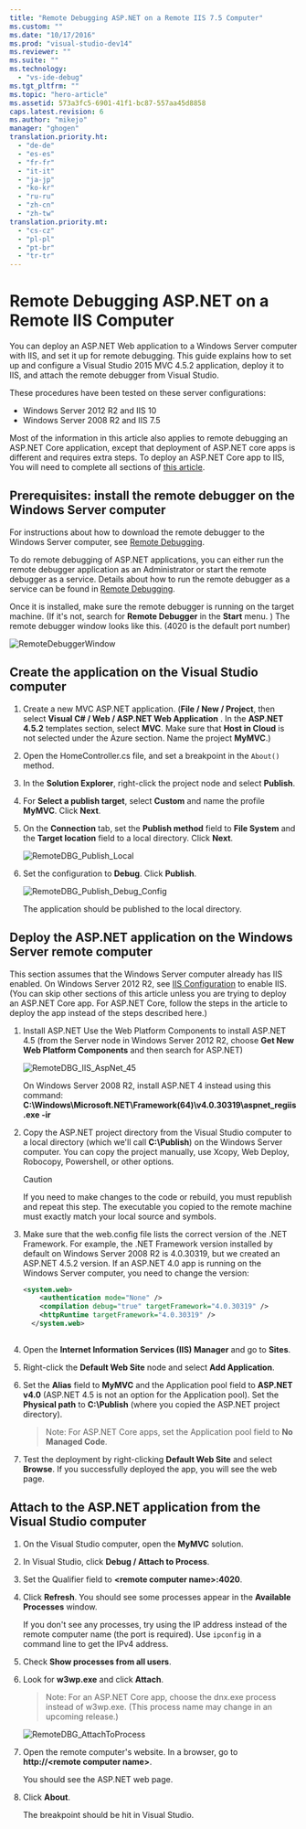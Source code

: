 ```yaml
---
title: "Remote Debugging ASP.NET on a Remote IIS 7.5 Computer"
ms.custom: ""
ms.date: "10/17/2016"
ms.prod: "visual-studio-dev14"
ms.reviewer: ""
ms.suite: ""
ms.technology: 
  - "vs-ide-debug"
ms.tgt_pltfrm: ""
ms.topic: "hero-article"
ms.assetid: 573a3fc5-6901-41f1-bc87-557aa45d8858
caps.latest.revision: 6
ms.author: "mikejo"
manager: "ghogen"
translation.priority.ht: 
  - "de-de"
  - "es-es"
  - "fr-fr"
  - "it-it"
  - "ja-jp"
  - "ko-kr"
  - "ru-ru"
  - "zh-cn"
  - "zh-tw"
translation.priority.mt: 
  - "cs-cz"
  - "pl-pl"
  - "pt-br"
  - "tr-tr"
---
```

# Remote Debugging ASP.NET on a Remote IIS Computer
You can deploy an ASP.NET Web application to a Windows Server computer with IIS, and set it up for remote debugging. This guide explains how to set up and configure a Visual Studio 2015 MVC 4.5.2 application, deploy it to IIS, and attach the remote debugger from Visual Studio.

These procedures have been tested on these server configurations:
* Windows Server 2012 R2 and IIS 10
* Windows Server 2008 R2 and IIS 7.5

Most of the information in this article also applies to remote debugging an ASP.NET Core application, except that deployment of ASP.NET core apps is different and requires extra steps. To deploy an ASP.NET Core app to IIS, You will need to complete all sections of [this article](https://docs.asp.net/en/latest/publishing/iis.html).

## Prerequisites: install the remote debugger on the Windows Server computer

For instructions about how to download the remote debugger to the Windows Server computer, see [Remote Debugging](../debugger/remote-debugging.md).

To do remote debugging of ASP.NET applications, you can either run the remote debugger application as an Administrator or start the remote debugger as a service. Details about how to run the remote debugger as a service can be found in [Remote Debugging](../debugger/remote-debugging.md).

Once it is installed, make sure the remote debugger is running on the target machine. (If it's not, search for **Remote Debugger** in the **Start** menu. ) The remote debugger window looks like this. (4020 is the default port number)

![RemoteDebuggerWindow](../debugger/media/remotedebuggerwindow.png "RemoteDebuggerWindow")
  
## Create the application on the Visual Studio computer  
  
1. Create a new MVC ASP.NET application. (**File / New / Project**, then select **Visual C# / Web / ASP.NET Web Application** . In the **ASP.NET 4.5.2** templates section, select **MVC**. Make sure that **Host in Cloud** is not selected under the Azure section. Name the project **MyMVC**.)
1. Open the  HomeController.cs file, and set a breakpoint in the `About()` method.
1. In the **Solution Explorer**,  right-click the project node and select **Publish**.
1. For **Select a publish target**, select **Custom** and name the profile **MyMVC**. Click **Next**.
1. On the **Connection** tab, set the **Publish method** field to **File System** and  the **Target location** field to a local directory. Click **Next**.

    ![RemoteDBG_Publish_Local](../debugger/media/remotedbg_publish_local.png "RemoteDBG_Publish_Local")
1. Set the configuration to **Debug**. Click **Publish**.

    ![RemoteDBG_Publish_Debug_Config](../debugger/media/remotedbg_publish_debug_config.png "RemoteDBG_Publish_Debug_Config")
    
    The application should be published to the local directory.

## Deploy the ASP.NET application on the Windows Server remote computer

 This section assumes that the Windows Server computer already has IIS enabled. On Windows Server 2012 R2, see [IIS Configuration](https://docs.asp.net/en/latest/publishing/iis.html#iis-configuration) to enable IIS. (You can skip other sections of this article unless you are trying to deploy an ASP.NET Core app. For ASP.NET Core, follow the steps in the article to deploy the app instead of the steps described here.)
1. Install ASP.NET
    Use the Web Platform Components to install ASP.NET 4.5 (from the Server node in Windows Server 2012 R2, choose **Get New Web Platform Components** and then search for ASP.NET)

    ![RemoteDBG_IIS_AspNet_45](../debugger/media/remotedbg_iis_aspnet_45.png "RemoteDBG_IIS_AspNet_45")

    On Windows Server 2008 R2, install ASP.NET 4 instead using this command:
     **C:\Windows\Microsoft.NET\Framework(64)\v4.0.30319\aspnet_regiis.exe -ir**
1. Copy the ASP.NET project directory from the Visual Studio computer  to a local directory (which we'll call **C:\Publish**) on the Windows Server computer. You can copy the project manually, use Xcopy, Web Deploy, Robocopy, Powershell, or other options.

    > [!CAUTION]
    >  If you need to make changes to the code or rebuild, you must republish and repeat this step. The executable you copied to the remote machine must exactly match your local source and symbols.
1. Make sure that the web.config file lists the correct version of the .NET Framework.  For example, the .NET Framework version installed  by default on Windows Server 2008 R2 is 4.0.30319, but we created an ASP.NET 4.5.2 version. If an ASP.NET 4.0 app is running on the Windows Server computer, you need to change the version:
  
    ```xml
    <system.web>
        <authentication mode="None" />  
        <compilation debug="true" targetFramework="4.0.30319" />
        <httpRuntime targetFramework="4.0.30319" />
      </system.web>
  
    ```
1. Open the **Internet Information Services (IIS) Manager** and go to **Sites**.
1. Right-click the **Default Web Site** node and select **Add Application**.
1. Set the **Alias** field to **MyMVC** and the Application pool field to **ASP.NET v4.0** (ASP.NET 4.5 is not an option for the Application pool). Set the **Physical path** to **C:\Publish** (where you copied the ASP.NET project directory).
    >Note: For ASP.NET Core apps, set the Application pool field to **No Managed Code**.
1. Test the deployment by right-clicking **Default Web Site** and select **Browse**.
    If you successfully deployed the app, you will see the web page.

## Attach to the ASP.NET application from the Visual Studio computer

1. On the Visual Studio computer, open the **MyMVC** solution.
1. In Visual Studio, click **Debug / Attach to Process**.
1. Set the Qualifier field to **\<remote computer name>:4020**.
1. Click **Refresh**.
    You should see some processes appear in the **Available Processes** window.

    If you don't see any processes, try using the IP address instead of the remote computer name (the port is required). Use `ipconfig` in a command line to get the IPv4 address.
1. Check  **Show processes from all users**.
1. Look for **w3wp.exe** and click **Attach**.
    >Note: For an ASP.NET Core app, choose the dnx.exe process instead of w3wp.exe. (This process name may change in an upcoming release.)

    ![RemoteDBG_AttachToProcess](../debugger/media/remotedbg_attachtoprocess.png "RemoteDBG_AttachToProcess")

1. Open the remote computer's website. In a browser, go to **http://\<remote computer name>**.
    
    You should see the ASP.NET web page.
1. Click **About**.

    The breakpoint should be hit in Visual Studio.